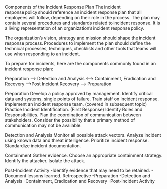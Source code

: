 Components of the Incident Response Plan
The incident response policy should reference an incident response plan that all employees will follow, depending on their role in the process. The plan may contain several procedures and standards related to incident response. It is a living representation of an organization’s incident response policy.

The organization’s vision, strategy and mission should shape the incident response process. Procedures to implement the plan should define the technical processes, techniques, checklists and other tools that teams will use when responding to an incident.

To prepare for incidents, here are the components commonly found in an incident response plan:



Preparation --> Detection and Analysis <--> Containment, Eradication and Recovery -->Post Incident Recovery --> Preparation




Preparation
Develop a policy approved by management.
Identify critical data and systems, single points of failure.
Train staff on incident response.
Implement an incident response team. (covered in subsequent topic)
Practice Incident Identification. (First Response)
Identify Roles and Responsibilities.
Plan the coordination of communication between stakeholders.
Consider the possibility that a primary method of communication may not be available.



Detection and Analysis
Monitor all possible attack vectors.
Analyze incident using known data and threat intelligence.
Prioritize incident response.
Standardize incident documentation.


Containment
Gather evidence.
Choose an appropriate containment strategy.
Identify the attacker.
Isolate the attack.


Post-Incident Activity
-Identify evidence that may need to be retained.
-Document lessons learned.
Retrospective
-Preparation
-Detection and Analysis
-Containment, Eradication and Recovery
-Post-incident Activity